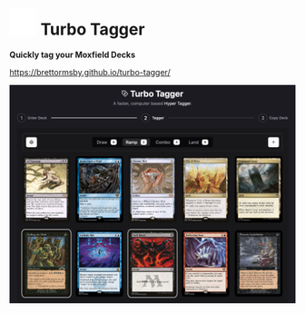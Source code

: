 # ![Turbo Tagger Logo](/public/icon.svg) Turbo Tagger

**Quickly tag your Moxfield Decks**

https://brettormsby.github.io/turbo-tagger/

<img alt="Example Page" src="public/example-page.png"/>
